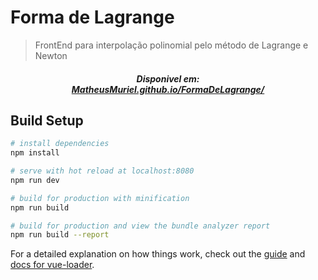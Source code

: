 # Forma de Lagrange

> FrontEnd para interpolação polinomial pelo método de Lagrange e Newton

<h5 align="center">Disponivel em: </br><a href="https://matheusmuriel.github.io/FormaDeLagrange/">MatheusMuriel.github.io/FormaDeLagrange/</a></h5>

## Build Setup

``` bash
# install dependencies
npm install

# serve with hot reload at localhost:8080
npm run dev

# build for production with minification
npm run build

# build for production and view the bundle analyzer report
npm run build --report
```

For a detailed explanation on how things work, check out the [guide](http://vuejs-templates.github.io/webpack/) and [docs for vue-loader](http://vuejs.github.io/vue-loader).
